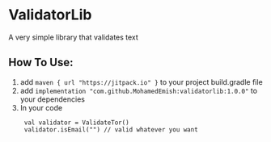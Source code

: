 # ValidatorLib
  A very simple library that validates text


## How To Use:
  1. add ` maven { url "https://jitpack.io" } `  to your project build.gradle file
  2. add ` implementation "com.github.MohamedEmish:validatorlib:1.0.0" `  to your dependencies
  3. In your code
       ```
        val validator = ValidateTor()
        validator.isEmail("") // valid whatever you want
       ```
       
